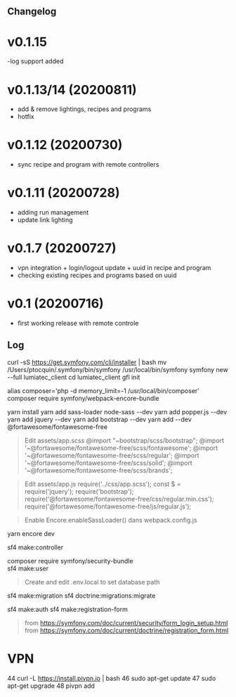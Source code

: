 ## Changelog

# v0.1.15
-log support added

# v0.1.13/14 (20200811)
- add & remove lightings, recipes and programs
- hotfix

# v0.1.12 (20200730)
- sync recipe and program with remote controllers

# v0.1.11 (20200728)
- adding run management
- update link lighting

# v0.1.7 (20200727)
- vpn integration + login/logout update + uuid in recipe and program
- checking existing recipes and programs based on uuid


# v0.1 (20200716)
- first working release with remote controle

## Log

curl -sS https://get.symfony.com/cli/installer | bash
mv /Users/ptocquin/.symfony/bin/symfony /usr/local/bin/symfony
symfony new --full lumiatec_client <!-- 4.3.3 -->
cd lumiatec_client
gfl init

alias composer='php -d memory_limit=-1 /usr/local/bin/composer'
composer require symfony/webpack-encore-bundle

yarn install
yarn add sass-loader node-sass --dev
yarn add popper.js --dev
yarn add jquery --dev
yarn add bootstrap --dev
yarn add --dev @fortawesome/fontawesome-free

> Edit assets/app.scss
> @import "~bootstrap/scss/bootstrap";
> @import '~@fortawesome/fontawesome-free/scss/fontawesome';
> @import '~@fortawesome/fontawesome-free/scss/regular';
> @import '~@fortawesome/fontawesome-free/scss/solid';
> @import '~@fortawesome/fontawesome-free/scss/brands';

> Edit assets/app.js
> require('../css/app.scss');
> const $ = require('jquery');
> require('bootstrap');
> require('@fortawesome/fontawesome-free/css/regular.min.css');
> require('@fortawesome/fontawesome-free/js/regular.js');

> Enable Encore.enableSassLoader() dans webpack.config.js

yarn encore dev

sf4 make:controller <!-- MainController -->

composer require symfony/security-bundle   
sf4 make:user

> Create and edit .env.local to set database path

sf4 make:migration
sf4 doctrine:migrations:migrate

sf4 make:auth
sf4 make:registration-form

> from https://symfony.com/doc/current/security/form_login_setup.html
> from https://symfony.com/doc/current/doctrine/registration_form.html


# VPN

   44  curl -L https://install.pivpn.io | bash
   46  sudo apt-get update
   47  sudo apt-get upgrade
   48  pivpn add